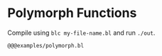 # Polymorph Functions

Compile using `blc my-file-name.bl` and run `./out`.

```bl
@@@examples/polymorph.bl
```
